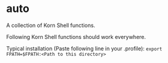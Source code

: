 auto
====

A collection of Korn Shell functions.

Following Korn Shell functions should work everywhere.

Typical installation (Paste following line in your .profile):
`export FPATH=$FPATH:<Path to this directory>`
